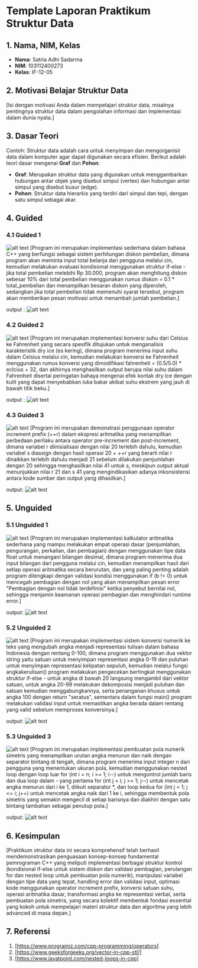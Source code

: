 # Template Laporan Praktikum Struktur Data

## 1. Nama, NIM, Kelas
- **Nama**: Satria Adhi Sadarma
- **NIM**: 103112400273
- **Kelas**: IF-12-05

## 2. Motivasi Belajar Struktur Data
[Isi dengan motivasi Anda dalam mempelajari struktur data, misalnya pentingnya struktur data dalam pengolahan informasi dan implementasi dalam dunia nyata.]

## 3. Dasar Teori
Contoh: Struktur data adalah cara untuk menyimpan dan mengorganisir data dalam komputer agar dapat digunakan secara efisien. Berikut adalah teori dasar mengenai **Graf** dan **Pohon**:

- **Graf**: Merupakan struktur data yang digunakan untuk menggambarkan hubungan antar objek yang disebut simpul (vertex) dan hubungan antar simpul yang disebut busur (edge).
- **Pohon**: Struktur data hierarkis yang terdiri dari simpul dan tepi, dengan satu simpul sebagai akar.

## 4. Guided
### 4.1 Guided 1
![alt text](image-1.png)
[Program ini merupakan implementasi sederhana dalam bahasa C++ yang berfungsi sebagai sistem perhitungan diskon pembelian, dimana program akan meminta input total belanja dari pengguna melalui cin, kemudian melakukan evaluasi kondisional menggunakan struktur if-else - jika total pembelian melebihi Rp 30.000, program akan menghitung diskon sebesar 10% dari total pembelian menggunakan rumus diskon = 0.1 * total_pembelian dan menampilkan besaran diskon yang diperoleh, sedangkan jika total pembelian tidak memenuhi syarat tersebut, program akan memberikan pesan motivasi untuk menambah jumlah pembelian.]

output :
![alt text](image.png)

### 4.2 Guided 2
![alt text](image-2.png)
[Program ini merupakan implementasi konversi suhu dari Celsius ke Fahrenheit yang secara spesifik ditujukan untuk menganalisis karakteristik dry ice (es kering), dimana program menerima input suhu dalam Celsius melalui cin, kemudian melakukan konversi ke Fahrenheit menggunakan rumus konversi yang dimodifikasi fahrenheit = (0.5/5.0) * eclcius + 32, dan akhirnya menghasilkan output berupa nilai suhu dalam Fahrenheit disertai peringatan bahaya mengenai efek kontak dry ice dengan kulit yang dapat menyebabkan luka bakar akibat suhu ekstrem yang jauh di bawah titik beku.]

output :
![alt text](image-3.png)


### 4.3 Guided 3
![alt text](image-4.png)
[Program ini merupakan demonstrasi penggunaan operator increment prefix (++r) dalam ekspresi aritmatika yang menampilkan perbedaan perilaku antara operator pre-increment dan post-increment, dimana variabel r diinisialisasi dengan nilai 20 terlebih dahulu, kemudian variabel s diassign dengan hasil operasi 20 + ++r yang berarti nilai r dinaikkan terlebih dahulu menjadi 21 sebelum dilakukan penjumlahan dengan 20 sehingga menghasilkan nilai 41 untuk s, meskipun output aktual menunjukkan nilai r 21 dan s 41 yang mengindikasikan adanya inkonsistensi antara kode sumber dan output yang dihasilkan.]

output:
![alt text](image-5.png)


## 5. Unguided
### 5.1 Unguided 1
![alt text](image-6.png)
[Program ini merupakan implementasi kalkulator aritmatika sederhana yang mampu melakukan empat operasi dasar (penjumlahan, pengurangan, perkalian, dan pembagian) dengan menggunakan tipe data float untuk menangani bilangan desimal, dimana program menerima dua input bilangan dari pengguna melalui cin, kemudian menampilkan hasil dari setiap operasi aritmatika secara berurutan, dan yang paling penting adalah program dilengkapi dengan validasi kondisi menggunakan if (b != 0) untuk mencegah pembagian dengan nol yang akan menampilkan pesan error "Pembagian dengan nol tidak terdefinisi" ketika penyebut bernilai nol, sehingga menjamin keamanan operasi pembagian dan menghindari runtime error.]

output: 
![alt text](image-7.png)

### 5.2 Unguided 2
![alt text](image-8.png)
[Program ini merupakan implementasi sistem konversi numerik ke teks yang mengubah angka menjadi representasi tulisan dalam bahasa Indonesia dengan rentang 0-100, dimana program menggunakan dua vektor string yaitu satuan untuk menyimpan representasi angka 0-19 dan puluhan untuk menyimpan representasi kelipatan sepuluh, kemudian melalui fungsi angkakerulisan() program melakukan pengecekan bertingkat menggunakan struktur if-else - untuk angka di bawah 20 langsung mengambil dari vektor satuan, untuk angka 20-99 melakukan dekomposisi menjadi puluhan dan satuan kemudian menggabungkannya, serta penanganan khusus untuk angka 100 dengan return "seratus", sementara dalam fungsi main() program melakukan validasi input untuk memastikan angka berada dalam rentang yang valid sebelum memproses konversinya.]

output: 
![alt text](image-9.png)

### 5.3 Unguided 3
![alt text](image-10.png)
[Program ini merupakan implementasi pembuatan pola numerik simetris yang menampilkan urutan angka menurun dan naik dengan separator bintang di tengah, dimana program menerima input integer n dari pengguna yang menentukan ukuran pola, kemudian menggunakan nested loop dengan loop luar for (int i = n; i >= 1; i--) untuk mengontrol jumlah baris dan dua loop dalam - yang pertama for (int j = i; j >= 1; j--) untuk mencetak angka menurun dari i ke 1, diikuti separator *, dan loop kedua for (int j = 1; j <= i; j++) untuk mencetak angka naik dari 1 ke i, sehingga membentuk pola simetris yang semakin mengecil di setiap barisnya dan diakhiri dengan satu bintang tambahan sebagai penutup pola.]

output:
![alt text](image-11.png)

## 6. Kesimpulan
[Praktikum struktur data ini secara komprehensif telah berhasil mendemonstrasikan penguasaan konsep-konsep fundamental pemrograman C++ yang meliputi implementasi berbagai struktur kontrol (kondisional if-else untuk sistem diskon dan validasi pembagian, perulangan for dan nested loop untuk pembuatan pola numerik), manipulasi variabel dengan tipe data yang tepat, handling error dan validasi input, optimasi kode menggunakan operator increment prefix, konversi satuan suhu, operasi aritmatika dasar, transformasi angka ke representasi verbal, serta pembuatan pola simetris, yang secara kolektif membentuk fondasi essential yang kokoh untuk mempelajari materi struktur data dan algoritma yang lebih advanced di masa depan.]

## 7. Referensi
1. [https://www.programiz.com/cpp-programming/operators]
2. [https://www.geeksforgeeks.org/vector-in-cpp-stl/]
3. [https://www.javatpoint.com/nested-loops-in-cpp]